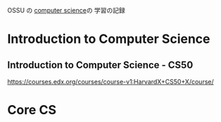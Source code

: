 OSSU の [computer science](https://github.com/ossu/computer-science)の 学習の記録

# Introduction to Computer Science

## Introduction to Computer Science - CS50
https://courses.edx.org/courses/course-v1:HarvardX+CS50+X/course/

# Core CS
